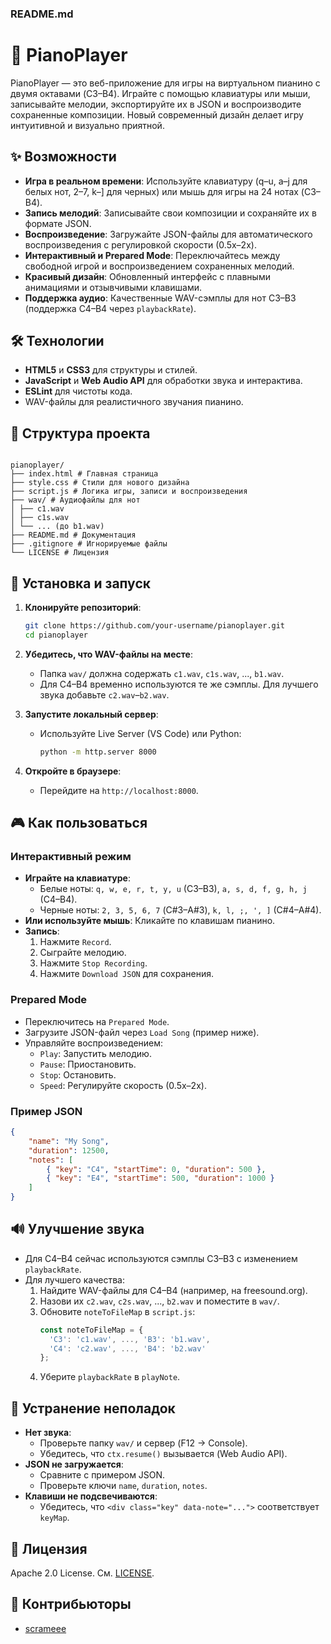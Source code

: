 ### README.md



# 🎹 PianoPlayer

PianoPlayer — это веб-приложение для игры на виртуальном пианино с двумя октавами (C3–B4). Играйте с помощью клавиатуры или мыши, записывайте мелодии, экспортируйте их в JSON и воспроизводите сохраненные композиции. Новый современный дизайн делает игру интуитивной и визуально приятной.

## ✨ Возможности

- **Игра в реальном времени**: Используйте клавиатуру (q–u, a–j для белых нот, 2–7, k–] для черных) или мышь для игры на 24 нотах (C3–B4).
- **Запись мелодий**: Записывайте свои композиции и сохраняйте их в формате JSON.
- **Воспроизведение**: Загружайте JSON-файлы для автоматического воспроизведения с регулировкой скорости (0.5x–2x).
- **Интерактивный и Prepared Mode**: Переключайтесь между свободной игрой и воспроизведением сохраненных мелодий.
- **Красивый дизайн**: Обновленный интерфейс с плавными анимациями и отзывчивыми клавишами.
- **Поддержка аудио**: Качественные WAV-сэмплы для нот C3–B3 (поддержка C4–B4 через `playbackRate`).

## 🛠 Технологии

- **HTML5** и **CSS3** для структуры и стилей.
- **JavaScript** и **Web Audio API** для обработки звука и интерактива.
- **ESLint** для чистоты кода.
- WAV-файлы для реалистичного звучания пианино.

## 📂 Структура проекта

```

pianoplayer/
├── index.html # Главная страница
├── style.css # Стили для нового дизайна
├── script.js # Логика игры, записи и воспроизведения
├── wav/ # Аудиофайлы для нот
│ ├── c1.wav
│ ├── c1s.wav
│ └── ... (до b1.wav)
├── README.md # Документация
├── .gitignore # Игнорируемые файлы
└── LICENSE # Лицензия

```

## 🚀 Установка и запуск

1. **Клонируйте репозиторий**:
   ```bash
   git clone https://github.com/your-username/pianoplayer.git
   cd pianoplayer
   ```
2. **Убедитесь, что WAV-файлы на месте**:

   - Папка `wav/` должна содержать `c1.wav`, `c1s.wav`, ..., `b1.wav`.
   - Для C4–B4 временно используются те же сэмплы. Для лучшего звука добавьте `c2.wav`–`b2.wav`.

3. **Запустите локальный сервер**:

   - Используйте Live Server (VS Code) или Python:
     ```bash
     python -m http.server 8000
     ```

4. **Откройте в браузере**:
   - Перейдите на `http://localhost:8000`.

## 🎮 Как пользоваться

### Интерактивный режим

- **Играйте на клавиатуре**:
  - Белые ноты: `q, w, e, r, t, y, u` (C3–B3), `a, s, d, f, g, h, j` (C4–B4).
  - Черные ноты: `2, 3, 5, 6, 7` (C#3–A#3), `k, l, ;, ', ]` (C#4–A#4).
- **Или используйте мышь**: Кликайте по клавишам пианино.
- **Запись**:
  1. Нажмите `Record`.
  2. Сыграйте мелодию.
  3. Нажмите `Stop Recording`.
  4. Нажмите `Download JSON` для сохранения.

### Prepared Mode

- Переключитесь на `Prepared Mode`.
- Загрузите JSON-файл через `Load Song` (пример ниже).
- Управляйте воспроизведением:
  - `Play`: Запустить мелодию.
  - `Pause`: Приостановить.
  - `Stop`: Остановить.
  - `Speed`: Регулируйте скорость (0.5x–2x).

### Пример JSON

```json
{
	"name": "My Song",
	"duration": 12500,
	"notes": [
		{ "key": "C4", "startTime": 0, "duration": 500 },
		{ "key": "E4", "startTime": 500, "duration": 1000 }
	]
}
```

## 🔊 Улучшение звука

- Для C4–B4 сейчас используются сэмплы C3–B3 с изменением `playbackRate`.
- Для лучшего качества:
  1. Найдите WAV-файлы для C4–B4 (например, на freesound.org).
  2. Назови их `c2.wav`, `c2s.wav`, ..., `b2.wav` и поместите в `wav/`.
  3. Обновите `noteToFileMap` в `script.js`:
     ```javascript
     const noteToFileMap = {
       'C3': 'c1.wav', ..., 'B3': 'b1.wav',
       'C4': 'c2.wav', ..., 'B4': 'b2.wav'
     };
     ```
  4. Уберите `playbackRate` в `playNote`.

## 🐛 Устранение неполадок

- **Нет звука**:
  - Проверьте папку `wav/` и сервер (F12 → Console).
  - Убедитесь, что `ctx.resume()` вызывается (Web Audio API).
- **JSON не загружается**:
  - Сравните с примером JSON.
  - Проверьте ключи `name`, `duration`, `notes`.
- **Клавиши не подсвечиваются**:
  - Убедитесь, что `<div class="key" data-note="...">` соответствует `keyMap`.

## 📜 Лицензия

Apache 2.0 License. См. [LICENSE](./LICENSE).

## 🙌 Контрибьюторы

- [scrameee](https://github.com/ItsXomyak)
